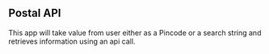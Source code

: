 ## Postal API

This app will take value from user either as a Pincode or a search string and retrieves information using an api call.